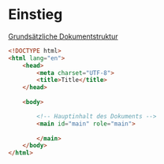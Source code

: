 # Einstieg

[Grundsätzliche Dokumentstruktur](https://cdn.rawgit.com/a11yclub/a11y-basics-workshop/master/examples/document.html)
```html
<!DOCTYPE html>
<html lang="en">
    <head>
        <meta charset="UTF-8">
        <title>Title</title>
    </head>
    
    <body>

        <!-- Hauptinhalt des Dokuments -->
        <main id="main" role="main">
            
        </main>
    </body>
</html>
```